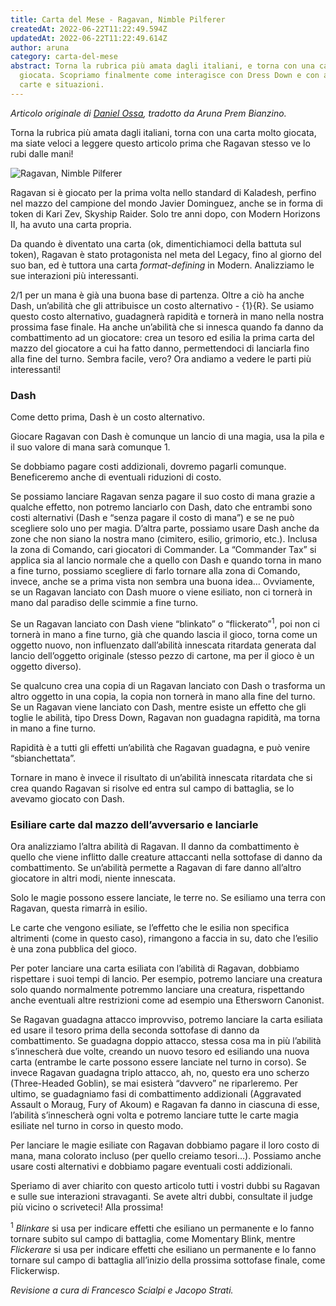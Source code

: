 ```yaml
---
title: Carta del Mese - Ragavan, Nimble Pilferer
createdAt: 2022-06-22T11:22:49.594Z
updatedAt: 2022-06-22T11:22:49.614Z
author: aruna
category: carta-del-mese
abstract: Torna la rubrica più amata dagli italiani, e torna con una carta molto
  giocata. Scopriamo finalmente come interagisce con Dress Down e con altre
  carte e situazioni.
---
```

_Articolo originale di [Daniel Ossa](https://blogs.magicjudges.org/iberia-es/2022/02/11/carta-del-mes-ragavan-nimble-pilferer/), tradotto da Aruna Prem Bianzino._ 

Torna la rubrica più amata dagli italiani, torna con una carta molto giocata, ma siate veloci a leggere questo articolo prima che Ragavan stesso ve lo rubi dalle mani!

![Ragavan, Nimble Pilferer](/uploads/mh2-138-ragavan-nimble-pilferer.jpg)

Ragavan si è giocato per la prima volta nello standard di Kaladesh, perfino nel mazzo del campione del mondo Javier Dominguez, anche se in forma di token di <Card>Kari Zev, Skyship Raider</Card>. Solo tre anni dopo, con Modern Horizons II, ha avuto una carta propria.

Da quando è diventato una carta (ok, dimentichiamoci della battuta sul token), Ragavan è stato protagonista nel meta del Legacy, fino al giorno del suo ban, ed è tuttora una carta _format-defining_ in Modern. Analizziamo le sue interazioni più interessanti.

2/1 per un mana è già una buona base di partenza. Oltre a ciò ha anche Dash, un’abilità che gli attribuisce un costo alternativo - {1}{R}. Se usiamo questo costo alternativo, guadagnerà rapidità e tornerà in mano nella nostra prossima fase finale. Ha anche un’abilità che si innesca quando fa danno da combattimento ad un giocatore: crea un tesoro ed esilia la prima carta del mazzo del giocatore a cui ha fatto danno, permettendoci di lanciarla fino alla fine del turno. Sembra facile, vero? Ora andiamo a vedere le parti più interessanti!

### Dash
Come detto prima, Dash è un costo alternativo. 

Giocare Ragavan con Dash è comunque un lancio di una magia, usa la pila e il suo valore di mana sarà comunque 1.

Se dobbiamo pagare costi addizionali, dovremo pagarli comunque. Beneficeremo anche di eventuali riduzioni di costo.

Se possiamo lanciare Ragavan senza pagare il suo costo di mana grazie a qualche effetto, non potremo lanciarlo con Dash, dato che entrambi sono costi alternativi (Dash e “senza pagare il costo di mana”) e se ne può scegliere solo uno per magia.
D’altra parte, possiamo usare Dash anche da zone che non siano la nostra mano (cimitero, esilio, grimorio, etc.). Inclusa la zona di Comando, cari giocatori di Commander. La “Commander Tax” si applica sia al lancio normale che a quello con Dash e quando torna in mano a fine turno, possiamo scegliere di farlo tornare alla zona di Comando, invece, anche se a prima vista non sembra una buona idea…
Ovviamente, se un Ragavan lanciato con Dash muore o viene esiliato, non ci tornerà in mano dal paradiso delle scimmie a fine turno.

Se un Ragavan lanciato con Dash viene “blinkato” o “flickerato”<sup>1</sup>, poi non ci tornerà in mano a fine turno, già che quando lascia il gioco, torna come un oggetto nuovo, non influenzato dall’abilità innescata ritardata generata dal lancio dell’oggetto originale (stesso pezzo di cartone, ma per il gioco è un oggetto diverso).

Se qualcuno crea una copia di un Ragavan lanciato con Dash o trasforma un altro oggetto in una copia, la copia non tornerà in mano alla fine del turno.
Se un Ragavan viene lanciato con Dash, mentre esiste un effetto che gli toglie le abilità, tipo <Card>Dress Down</Card>, Ragavan non guadagna rapidità, ma torna in mano a fine turno. 

Rapidità è a tutti gli effetti un’abilità che Ragavan guadagna, e può venire “sbianchettata”. 

Tornare in mano è invece il risultato di un’abilità innescata ritardata che si crea quando Ragavan si risolve ed entra sul campo di battaglia, se lo avevamo giocato con Dash.

### Esiliare carte dal mazzo dell’avversario e lanciarle

Ora analizziamo l’altra abilità di Ragavan. Il danno da combattimento è quello che viene inflitto dalle creature attaccanti nella sottofase di danno da combattimento. Se un’abilità permette a Ragavan di fare danno all’altro giocatore in altri modi, niente innescata.

Solo le magie possono essere lanciate, le terre no. Se esiliamo una terra con Ragavan, questa rimarrà in esilio.

Le carte che vengono esiliate, se l’effetto che le esilia non specifica altrimenti (come in questo caso), rimangono a faccia in su, dato che l’esilio è una zona pubblica del gioco.

Per poter lanciare una carta esiliata con l’abilità di Ragavan, dobbiamo rispettare i suoi tempi di lancio. Per esempio, potremo lanciare una creatura solo quando normalmente potremmo lanciare una creatura, rispettando anche eventuali altre restrizioni come ad esempio una <Card>Ethersworn Canonist</Card>.

Se Ragavan guadagna attacco improvviso, potremo lanciare la carta esiliata ed usare il tesoro prima della seconda sottofase di danno da combattimento. Se guadagna doppio attacco, stessa cosa ma in più l’abilità s’innescherà due volte, creando un nuovo tesoro ed esiliando una nuova carta (entrambe le carte possono essere lanciate nel turno in corso). Se invece Ragavan guadagna triplo attacco, ah, no, questo era uno scherzo (<Card>Three-Headed Goblin</Card>), se mai esisterà “davvero” ne riparleremo. Per ultimo, se guadagniamo fasi di combattimento addizionali (<Card>Aggravated Assault</Card> o <Card>Moraug, Fury of Akoum</Card>) e Ragavan fa danno in ciascuna di esse, l’abilità s’innescherà ogni volta e potremo lanciare tutte le carte magia esiliate nel turno in corso in questo modo.

Per lanciare le magie esiliate con Ragavan dobbiamo pagare il loro costo di mana, mana colorato incluso (per quello creiamo tesori…). Possiamo anche usare costi alternativi e dobbiamo pagare eventuali costi addizionali.

Speriamo di aver chiarito con questo articolo tutti i vostri dubbi su Ragavan e sulle sue interazioni stravaganti. Se avete altri dubbi, consultate il judge più vicino o scriveteci! 
Alla prossima!

<sup>1</sup> _Blinkare_ si usa per indicare effetti che esiliano un permanente e lo fanno tornare subito sul campo di battaglia, come <Card>Momentary Blink</Card>, mentre _Flickerare_ si usa per indicare effetti che esiliano un permanente e lo fanno tornare sul campo di battaglia all’inizio della prossima sottofase finale, come <Card>Flickerwisp</Card>.


_Revisione a cura di Francesco Scialpi e Jacopo Strati._
